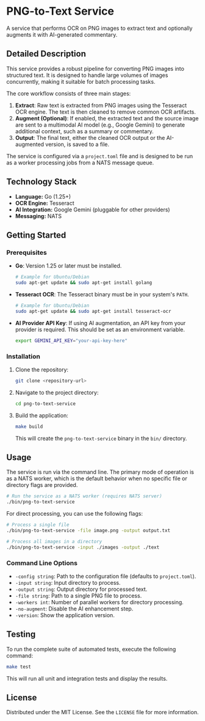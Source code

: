# PNG-to-Text Service

A service that performs OCR on PNG images to extract text and optionally augments it with AI-generated commentary.

## Detailed Description

This service provides a robust pipeline for converting PNG images into structured text. It is designed to handle large volumes of images concurrently, making it suitable for batch processing tasks.

The core workflow consists of three main stages:
1.  **Extract**: Raw text is extracted from PNG images using the Tesseract OCR engine. The text is then cleaned to remove common OCR artifacts.
2.  **Augment (Optional)**: If enabled, the extracted text and the source image are sent to a multimodal AI model (e.g., Google Gemini) to generate additional context, such as a summary or commentary.
3.  **Output**: The final text, either the cleaned OCR output or the AI-augmented version, is saved to a file.

The service is configured via a `project.toml` file and is designed to be run as a worker processing jobs from a NATS message queue.

## Technology Stack

*   **Language:** Go (1.25+)
*   **OCR Engine:** Tesseract
*   **AI Integration:** Google Gemini (pluggable for other providers)
*   **Messaging:** NATS

## Getting Started

### Prerequisites

- **Go**: Version 1.25 or later must be installed.
  ```bash
  # Example for Ubuntu/Debian
  sudo apt-get update && sudo apt-get install golang
  ```
- **Tesseract OCR**: The Tesseract binary must be in your system's `PATH`.
  ```bash
  # Example for Ubuntu/Debian
  sudo apt-get update && sudo apt-get install tesseract-ocr
  ```
- **AI Provider API Key**: If using AI augmentation, an API key from your provider is required. This should be set as an environment variable.
  ```bash
  export GEMINI_API_KEY="your-api-key-here"
  ```

### Installation

1.  Clone the repository:
    ```bash
    git clone <repository-url>
    ```
2.  Navigate to the project directory:
    ```bash
    cd png-to-text-service
    ```
3.  Build the application:
    ```bash
    make build
    ```
    This will create the `png-to-text-service` binary in the `bin/` directory.

## Usage

The service is run via the command line. The primary mode of operation is as a NATS worker, which is the default behavior when no specific file or directory flags are provided.

```bash
# Run the service as a NATS worker (requires NATS server)
./bin/png-to-text-service
```

For direct processing, you can use the following flags:

```bash
# Process a single file
./bin/png-to-text-service -file image.png -output output.txt

# Process all images in a directory
./bin/png-to-text-service -input ./images -output ./text
```

### Command Line Options

-   `-config string`: Path to the configuration file (defaults to `project.toml`).
-   `-input string`: Input directory to process.
-   `-output string`: Output directory for processed text.
-   `-file string`: Path to a single PNG file to process.
-   `-workers int`: Number of parallel workers for directory processing.
-   `-no-augment`: Disable the AI enhancement step.
-   `-version`: Show the application version.

## Testing

To run the complete suite of automated tests, execute the following command:

```bash
make test
```
This will run all unit and integration tests and display the results.

## License

Distributed under the MIT License. See the `LICENSE` file for more information.
